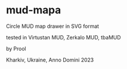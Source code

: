 # mud-mapa
Circle MUD map drawer in SVG format

tested in Virtustan MUD, Zerkalo MUD, tbaMUD

by Prool

Kharkiv, Ukraine, Anno Domini 2023
